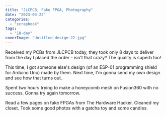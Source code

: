 ```yaml
---
title: "JLCPCB, Fake FPGA, Photography"
date: "2023-03-22"
categories: 
  - "scrapbook"
tags: 
  - "18-day"
coverImage: "Untitled-design-22.jpg"
---
```

<!--more-->

Received my PCBs from JLCPCB today, they took only 8 days to deliver from the day I placed the order - isn't that crazy? The quality is superb too!

This time, I got someone else's design (of an ESP-01 programming shield for Arduino Uno) made by them. Next time, I'm gonna send my own design and see how that turns out.

Spent two hours trying to make a honeycomb mesh on Fusion360 with no success. Gonna try again tomorrow.

Read a few pages on fake FPGAs from The Hardware Hacker. Cleaned my closet. Took some good photos with a gatcha toy and some candles.

